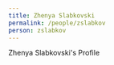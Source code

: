 ```yaml
---
title: Zhenya Slabkovski
permalink: /people/zslabkov
person: zslabkov
---
```


Zhenya Slabkovski's Profile
